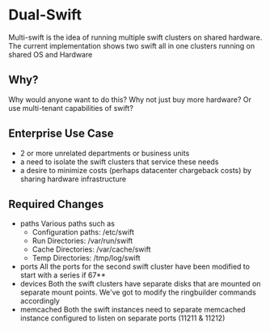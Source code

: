 # Dual-Swift 
Multi-swift is the idea of running multiple swift clusters on shared hardware.
The current implementation shows two swift all in one clusters running on shared OS and Hardware

## Why? ##
Why would anyone want to do this? Why not just buy more hardware? Or use multi-tenant capabilities
of swift?

## Enterprise Use Case ##
* 2 or more unrelated departments or business units
* a need to isolate the swift clusters that service these needs
* a desire to minimize costs (perhaps datacenter chargeback costs) by sharing hardware infrastructure

## Required Changes ##
* paths
  Various paths such as
    - Configuration paths: /etc/swift
    - Run Directories: /var/run/swift
    - Cache Directories: /var/cache/swift
    - Temp Directories: /tmp/log/swift
* ports
    All the ports for the second swift cluster have been modified to start with a series if 67**
* devices
    Both the swift clusters have separate disks that are mounted on separate mount points. We've got to modify the ringbuilder commands accordingly
* memcached
    Both the swift instances need to separate memcached instance configured to listen on separate ports (11211 & 11212)

